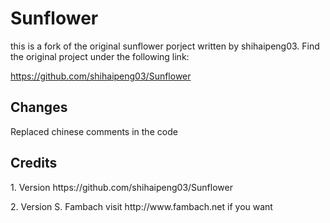 # Sunflower
 
this is a fork of the original sunflower porject written by shihaipeng03.
Find the original project under the following link:

https://github.com/shihaipeng03/Sunflower
 
 
## Changes
Replaced chinese comments in the code



## Credits
<p>1. Version https://github.com/shihaipeng03/Sunflower</p>
<p>2. Version S. Fambach visit http://www.fambach.net if you want</p>
